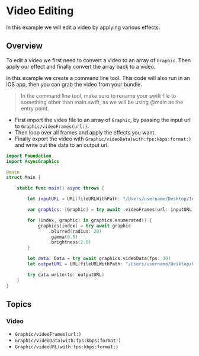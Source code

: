 # Video Editing

In this example we will edit a video by applying various effects.

## Overview

To edit a video we first need to convert a video to an array of ``Graphic``. Then apply our effect and finally convert the array back to a video.

In this example we create a command line tool. This code will also run in an iOS app, then you can grab the video from your bundle.

> In the command line tool, make sure to rename your swift file to something other than main.swift, as we will be using @main as the entry point.

- First import the video file to an array of ``Graphic``, by passing the input url to ``Graphic/videoFrames(url:)``.
- Then loop over all frames and apply the effects you want.
- Finally export the video with ``Graphic/videoData(with:fps:kbps:format:)`` and write out the data to an output url.

```swift
import Foundation
import AsyncGraphics

@main
struct Main {

    static func main() async throws {

        let inputURL = URL(fileURLWithPath: "/Users/username/Desktop/InputVideo.mov")

        var graphics: [Graphic] = try await .videoFrames(url: inputURL)

        for (index, graphic) in graphics.enumerated() {
            graphics[index] = try await graphic
                .blurred(radius: 20)
                .gamma(0.5)
                .brightness(2.0)
        }

        let data: Data = try await graphics.videoData(fps: 30)
        let outputURL = URL(fileURLWithPath: "/Users/username/Desktop/OutputVideo.mov")

        try data.write(to: outputURL)
    }
}
```

## Topics

### Video

- ``Graphic/videoFrames(url:)``
- ``Graphic/videoData(with:fps:kbps:format:)``
- ``Graphic/videoURL(with:fps:kbps:format:)``

